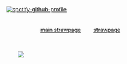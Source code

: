 [![spotify-github-profile](https://spotify-github-profile.kittinanx.com/api/view?uid=wjdes5kajmt1gqhbzctuzbgid&cover_image=true&theme=natemoo-re&show_offline=false&background_color=121212&interchange=true&bar_color=53b14f&bar_color_cover=false)](https://github.com/kittinan/spotify-github-profile)
ㅤ ㅤㅤㅤ ㅤㅤ  ㅤ ㅤㅤㅤ
ㅤ ㅤㅤㅤ ㅤㅤ  ㅤ ㅤㅤㅤ
ㅤ ㅤㅤㅤ ㅤ
ㅤ ㅤㅤㅤ ㅤㅤ  ㅤ ㅤㅤㅤ
ㅤ ㅤㅤㅤ ㅤㅤ  ㅤ ㅤㅤㅤㅤ  ㅤ ㅤㅤㅤ
 
ㅤ ㅤㅤㅤ ㅤㅤ  [main strawpage](https://romuluswolf.straw.page/) ㅤㅤ   [strawpage](https://arminkyo.straw.page/) ㅤㅤ

 ㅤㅤ  
 
ㅤ ㅤ![](https://nyaa.neocities.org/shrines/shrines%20css/chiikawa/chiikawaemb3_chara_img.png)

 
  ㅤㅤ  ㅤㅤ  ㅤㅤ  ㅤㅤ 
  
